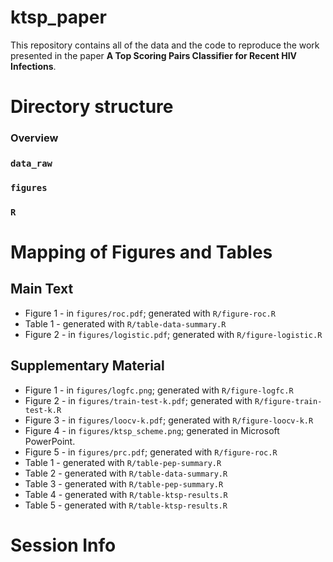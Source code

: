# ktsp_paper

This repository contains all of the data and the code to reproduce the work presented in the paper **A Top Scoring Pairs Classifier for Recent HIV Infections**. 


# Directory structure

### Overview


### **`data_raw`**

### **`figures`**

### **`R`**

# Mapping of Figures and Tables

## Main Text

* Figure 1 - in `figures/roc.pdf`; generated with `R/figure-roc.R`
* Table 1 - generated with `R/table-data-summary.R`
* Figure 2 - in `figures/logistic.pdf`; generated with `R/figure-logistic.R`


## Supplementary Material

* Figure 1 - in `figures/logfc.png`; generated with `R/figure-logfc.R`
* Figure 2 - in `figures/train-test-k.pdf`; generated with `R/figure-train-test-k.R`
* Figure 3 - in `figures/loocv-k.pdf`; generated with `R/figure-loocv-k.R`
* Figure 4 - in `figures/ktsp_scheme.png`; generated in Microsoft PowerPoint. 
* Figure 5 - in `figures/prc.pdf`; generated with `R/figure-roc.R`
* Table 1 - generated with `R/table-pep-summary.R`
* Table 2 - generated with `R/table-data-summary.R`
* Table 3 - generated with `R/table-pep-summary.R`
* Table 4 - generated with `R/table-ktsp-results.R`
* Table 5 - generated with `R/table-ktsp-results.R`

# Session Info

